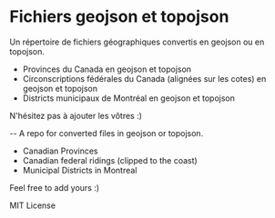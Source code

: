 Fichiers geojson et topojson
=================

Un répertoire de fichiers géographiques convertis en geojson ou en topojson.

- Provinces du Canada en geojson et topojson
- Circonscriptions fédérales du Canada (alignées sur les cotes) en geojson et topojson
- Districts municipaux de Montréal en geojson et topojson

N'hésitez pas à ajouter les vôtres :)

-- 
A repo for converted files in geojson or topojson.

- Canadian Provinces
- Canadian federal ridings (clipped to the coast)
- Municipal Districts in Montreal

Feel free to add yours :)

MIT License
